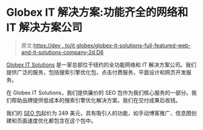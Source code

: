 # Globex IT 解决方案:功能齐全的网络和 IT 解决方案公司

> 原文:[https://dev . to/it globex/globex-it-solutions-full-featured-web-and-it-solutions-company-2d D6](https://dev.to/itglobex/globex-it-solutions-full-featured-web-and-it-solutions-company-2dd6)

[Globex IT Solutions](https://www.globexitsolutions.com/) 是一家总部位于纽约的全功能网络和 IT 解决方案公司。我们提供广泛的服务，包括搜索引擎优化包，点击付费服务，平面设计和网页开发服务。

在 Globex IT Solutions，我们提供廉价的 SEO 包作为我们核心服务的一部分。我们帮助品牌提供低成本的搜索引擎优化解决方案。我们在交付成果后收钱。

我们的 [SEO 包](https://www.globexitsolutions.com/seo-services/seo-packages/)起价为 249 美元，具有吸引人的功能，如手动博客推广、信息图创建和页面速度优化都包含在这个包中。